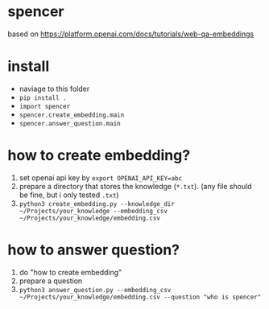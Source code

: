 # spencer
based on https://platform.openai.com/docs/tutorials/web-qa-embeddings

# install
- naviage to this folder
- `pip install .`
- `import spencer`
- `spencer.create_embedding.main`
- `spencer.answer_question.main`

# how to create embedding?
1. set openai api key by `export OPENAI_API_KEY=abc`
3. prepare a directory that stores the knowledge (`*.txt`). (any file should be fine, but i only tested `.txt`)
5. `python3 create_embedding.py --knowledge_dir ~/Projects/your_knowledge --embedding_csv ~/Projects/your_knowledge/embedding.csv`

# how to answer question?
1. do "how to create embedding"
2. prepare a question
3. `python3 answer_question.py --embedding_csv ~/Projects/your_knowledge/embedding.csv --question "who is spencer"`

